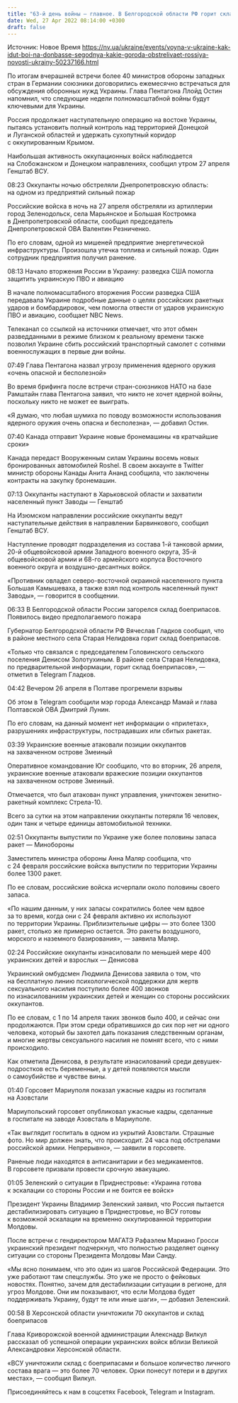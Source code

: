 ```yaml
---
title: "63-й день войны — главное. В Белгородской области РФ горит склад боеприпасов, ВСУ атаковали вражеский пункт управления на Змеином"
date: Wed, 27 Apr 2022 08:14:00 +0300
draft: false
---
```

Источник: Новое Время https://nv.ua/ukraine/events/voyna-v-ukraine-kak-idut-boi-na-donbasse-segodnya-kakie-goroda-obstrelivaet-rossiya-novosti-ukrainy-50237166.html


По итогам вчерашней встречи более 40 министров обороны западных стран в Германии союзники договорились ежемесячно встречаться для обсуждения оборонных нужд Украины. Глава Пентагона Ллойд Остин напомнил, что следующие недели полномасштабной войны будут ключевыми для Украины.

 Россия продолжает наступательную операцию на востоке Украины, пытаясь установить полный контроль над территорией Донецкой и Луганской областей и удержать сухопутный коридор с оккупированным Крымом.

 Наибольшая активность оккупационных войск наблюдается на Слобожанском и Донецком направлениях, сообщил утром 27 апреля Генштаб ВСУ.



08:23 Оккупанты ночью обстреляли Днепропетровскую область: на одном из предприятий сильный пожар

Российские войска в ночь на 27 апреля обстреляли из артиллерии город Зеленодольск, села Марьянское и Большая Костромка в Днепропетровской области, сообщил председатель Днепропетровской ОВА Валентин Резниченко.

По его словам, одной из мишеней предприятие энергетической инфраструктуры. Произошла утечка топлива и сильный пожар. Один сотрудник предприятия получил ранение.

08:13 Начало вторжения России в Украину: разведка США помогла защитить украинскую ПВО и авиацию

В начале полномасштабного вторжения России разведка США передавала Украине подробные данные о целях российских ракетных ударов и бомбардировок, чем помогла отвести от ударов украинскую ПВО и авиацию, сообщает NBC News.



Телеканал со ссылкой на источники отмечает, что этот обмен разведданными в режиме близком к реальному времени также позволил Украине сбить российский транспортный самолет с сотнями военнослужащих в первые дни войны.

07:49 Глава Пентагона назвал угрозу применения ядерного оружия «очень опасной и бесполезной»

Во время брифинга после встречи стран-союзников НАТО на базе Рамштайн глава Пентагона заявил, что никто не хочет ядерной войны, поскольку никто не может ее выиграть.

«Я думаю, что любая шумиха по поводу возможности использования ядерного оружия очень опасна и бесполезна», — добавил Остин.

07:40 Канада отправит Украине новые бронемашины «в кратчайшие сроки»

 Канада передаст Вооруженным силам Украины восемь новых бронированных автомобилей Roshel. В своем аккаунте в Twitter министр обороны Канады Анита Ананд сообщила, что заключены контракты на закупку бронемашин.

 07:13 Оккупанты наступают в Харьковской области и захватили населенный пункт Заводы — Генштаб

 На Изюмском направлении российские оккупанты ведут наступательные действия в направлении Барвинкового, сообщил Генштаб ВСУ.

 Наступление проводят подразделения из состава 1-й танковой армии, 20-й общевойсковой армии Западного военного округа, 35-й общевойсковой армии и 68-го армейского корпуса Восточного военного округа и воздушно-десантных войск.

 «Противник овладел северо-восточной окраиной населенного пункта Большая Камышеваха, а также взял под контроль населенный пункт Заводы», — говорится в сообщении.

 06:33 В Белгородской области России загорелся склад боеприпасов. Появилось видео предполагаемого пожара

 Губернатор Белгородской области РФ Вячеслав Гладков сообщил, что в районе местного села Старая Нелидовка горит склад боеприпасов.

 «Только что связался с председателем Головинского сельского поселения Денисом Золотухиным. В районе села Старая Нелидовка, по предварительной информации, горит склад боеприпасов», — отметил в Telegram Гладков.



04:42 Вечером 26 апреля в Полтаве прогремели взрывы

 Об этом в Telegram сообщили мэр города Александр Мамай и глава Полтавской ОВА Дмитрий Лунин.



 По его словам, на данный момент нет информации о «прилетах», разрушениях инфраструктуры, пострадавших или сбитых ракетах.





 03:39 Украинские военные атаковали позиции оккупантов на захваченном острове Змеиный

 Оперативное командование Юг сообщило, что во вторник, 26 апреля, украинские военные атаковали вражеские позиции оккупантов на захваченном острове Змеиный.

 Отмечается, что был атакован пункт управления, уничтожен зенитно-ракетный комплекс Стрела-10.

 Всего за сутки на этом направлении оккупанты потеряли 16 человек, один танк и четыре единицы автомобильной техники.



 02:51 Оккупанты выпустили по Украине уже более половины запаса ракет — Минобороны

 Заместитель министра обороны Анна Маляр сообщила, что с 24 февраля российские войска выпустили по территории Украины более 1300 ракет.

 По ее словам, российские войска исчерпали около половины своего запаса.

 «По нашим данным, у них запасы сократились более чем вдвое за то время, когда они с 24 февраля активно их используют по территории Украины. Приблизительные цифры — это более 1300 ракет, столько же примерно остается. Это ракеты воздушного, морского и наземного базирования», — заявила Маляр.



 02:24 Российские оккупанты изнасиловали по меньшей мере 400 украинских детей и взрослых — Денисова

 Украинский омбудсмен Людмила Денисова заявила о том, что на бесплатную линию психологической поддержки для жертв сексуального насилия поступило более 400 звонков по изнасилованиям украинских детей и женщин со стороны российских оккупантов.



 По ее словам, с 1 по 14 апреля таких звонков было 400, и сейчас они продолжаются. При этом среди обратившихся до сих пор нет ни одного человека, который бы захотел дать показания следственным органам, и многие жертвы сексуального насилия не помнят всего, что с ними происходило.



 Как отметила Денисова, в результате изнасилований среди девушек-подростков есть беременные, а у детей появляются мысли о самоубийстве и чувстве вины.



 01:40 Горсовет Мариуполя показал ужасные кадры из госпиталя на Азовстали

 Мариупольский горсовет опубликовал ужасные кадры, сделанные в госпитале на заводе Азовсталь в Мариуполе.

 «Так выглядит госпиталь в одном из укрытий Азовстали. Страшные фото. Но мир должен знать, что происходит. 24 часа под обстрелами российской армии. Непрерывно», — заявили в горсовете.

 Раненые люди находятся в антисанитарии и без медикаментов. В горсовете призвали провести срочную эвакуацию.



 01:05 Зеленский о ситуации в Приднестровье: «Украина готова к эскалации со стороны России и не боится ее войск»

 Президент Украины Владимир Зеленский заявил, что Россия пытается дестабилизировать ситуацию в Приднестровье, но ВСУ готовы к возможной эскалации на временно оккупированной территории Молдовы.

 После встречи с гендиректором МАГАТЭ Рафаэлем Мариано Гросси украинский президент подчеркнул, что полностью разделяет оценку ситуации со стороны Президента Молдовы Маи Санду.

 «Мы ясно понимаем, что это один из шагов Российской Федерации. Это уже работают там спецслужбы. Это уже не просто о фейковых новостях. Понятно, зачем для дестабилизации ситуации в регионе, для угроз Молдове. Они им показывают, что если Молдова будет поддерживать Украину, будут те или иные шаги», — добавил Зеленский.



 00:58 В Херсонской области уничтожили 70 оккупантов и склад боеприпасов



 Глава Криворожской военной администрации Алекснадр Вилкул рассказал об успешной операции украинских войск вблизи Великой Александровки Херсонской области.



 «ВСУ уничтожили склад с боеприпасами и большое количество личного состава врага — это более 70 человек. Орки понесут потери и в других местах», — сообщил Вилкул.

Присоединяйтесь к нам в соцсетях Facebook, Telegram и Instagram.
